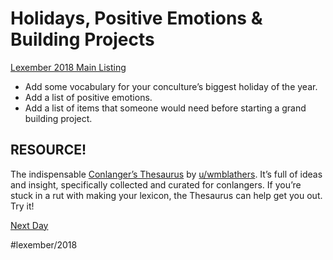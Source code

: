 # Holidays, Positive Emotions & Building Projects
[Lexember 2018 Main Listing](toc_lex18.md)

+ Add some vocabulary for your conculture’s biggest holiday of the year.
+ Add a list of positive emotions.
+ Add a list of items that someone would need before starting a grand building project.

## RESOURCE!

The indispensable [Conlanger’s Thesaurus](http://fiatlingua.org/wp-content/uploads/2014/08/fl-000024-00.pdf) by [u/wmblathers](https://www.reddit.com/u/wmblathers/). It’s full of ideas and insight, specifically collected and curated for conlangers. If you’re stuck in a rut with making your lexicon, the Thesaurus can help get you out. Try it!

[Next Day](02.md)

#lexember/2018 